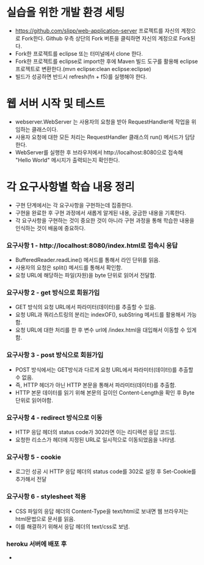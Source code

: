 # 실습을 위한 개발 환경 세팅
* https://github.com/slipp/web-application-server 프로젝트를 자신의 계정으로 Fork한다. Github 우측 상단의 Fork 버튼을 클릭하면 자신의 계정으로 Fork된다.
* Fork한 프로젝트를 eclipse 또는 터미널에서 clone 한다.
* Fork한 프로젝트를 eclipse로 import한 후에 Maven 빌드 도구를 활용해 eclipse 프로젝트로 변환한다.(mvn eclipse:clean eclipse:eclipse)
* 빌드가 성공하면 반드시 refresh(fn + f5)를 실행해야 한다.

# 웹 서버 시작 및 테스트
* webserver.WebServer 는 사용자의 요청을 받아 RequestHandler에 작업을 위임하는 클래스이다.
* 사용자 요청에 대한 모든 처리는 RequestHandler 클래스의 run() 메서드가 담당한다.
* WebServer를 실행한 후 브라우저에서 http://localhost:8080으로 접속해 "Hello World" 메시지가 출력되는지 확인한다.

# 각 요구사항별 학습 내용 정리
* 구현 단계에서는 각 요구사항을 구현하는데 집중한다. 
* 구현을 완료한 후 구현 과정에서 새롭게 알게된 내용, 궁금한 내용을 기록한다.
* 각 요구사항을 구현하는 것이 중요한 것이 아니라 구현 과정을 통해 학습한 내용을 인식하는 것이 배움에 중요하다. 

### 요구사항 1 - http://localhost:8080/index.html로 접속시 응답
* BufferedReader.readLine() 메서드를 통해서 라인 단위를 읽음.
* 사용자의 요청은 split() 메서드를 통해서 확인함.
* 요청 URL에 해당하는 파일(자원)을 byte 단위로 읽어서 전달함.

### 요구사항 2 - get 방식으로 회원가입
* GET 방식의 요청 URL에서 파라미터(데이터)를 추출할 수 있음.
* 요청 URL과 쿼리스트링의 분리는 indexOF(), subString 메서드를 활용해서 가능함.
* 요청 URL에 대한 처리를 한 후 변수 url에 /index.html을 대입해서 이동할 수 있게함.

### 요구사항 3 - post 방식으로 회원가입
* POST 방식에서는 GET방식과 다르게 요청 URL에서 파라미터(데이터)를 추출할 수 없음.
* 즉, HTTP 헤더가 아닌 HTTP 본문을 통해서 파라미터(데이터)를 추출함.
* HTTP 본문 데이터를 읽기 위해 본문의 길이인 Content-Length을 확인 후 Byte 단위로 읽어야함.

### 요구사항 4 - redirect 방식으로 이동
* HTTP 응답 헤더의 status code가 302라면 이는 리디렉션 응답 코드임.
* 요청한 리소스가 헤더에 지정된 URL로 일시적으로 이동되었음을 나타냄.

### 요구사항 5 - cookie
* 로그인 성공 시 HTTP 응답 헤더의 status code를 302로 설정 후 Set-Cookie를 추가해서 전달

### 요구사항 6 - stylesheet 적용
* CSS 파일의 응답 헤더의 Content-Type을 text/html로 보내면 웹 브라우저는 html문법으로 문서를 읽음.
* 이를 해결하기 위해서 응답 헤더의 text/css로 보냄. 

### heroku 서버에 배포 후
* 
